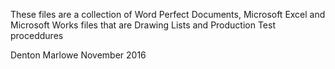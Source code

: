 These files are a collection of Word Perfect Documents, Microsoft Excel and
Microsoft Works files that are Drawing Lists and Production Test proceddures

Denton Marlowe
November 2016